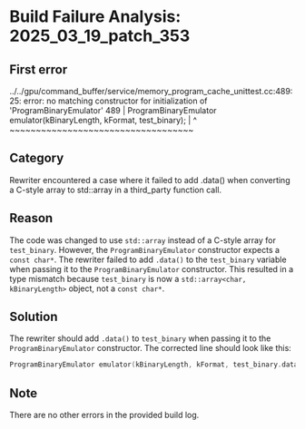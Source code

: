 # Build Failure Analysis: 2025_03_19_patch_353

## First error
../../gpu/command_buffer/service/memory_program_cache_unittest.cc:489:25: error: no matching constructor for initialization of 'ProgramBinaryEmulator'
  489 |   ProgramBinaryEmulator emulator(kBinaryLength, kFormat, test_binary);
      |                         ^        ~~~~~~~~~~~~~~~~~~~~~~~~~~~~~~~~~~~

## Category
Rewriter encountered a case where it failed to add .data() when converting a C-style array to std::array in a third_party function call.

## Reason
The code was changed to use `std::array` instead of a C-style array for `test_binary`. However, the `ProgramBinaryEmulator` constructor expects a `const char*`. The rewriter failed to add `.data()` to the `test_binary` variable when passing it to the `ProgramBinaryEmulator` constructor. This resulted in a type mismatch because `test_binary` is now a `std::array<char, kBinaryLength>` object, not a `const char*`.

## Solution
The rewriter should add `.data()` to `test_binary` when passing it to the `ProgramBinaryEmulator` constructor. The corrected line should look like this:

```c++
ProgramBinaryEmulator emulator(kBinaryLength, kFormat, test_binary.data());
```

## Note
There are no other errors in the provided build log.
